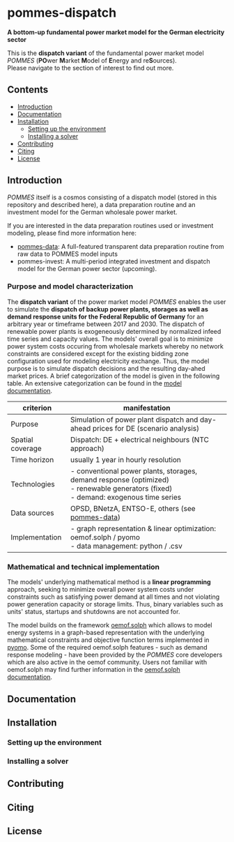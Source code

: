 # pommes-dispatch

**A bottom-up fundamental power market model for the German electricity sector**

This is the **dispatch variant** of the fundamental power market model *POMMES* (**PO**wer **M**arket **M**odel of **E**nergy and re**S**ources).<br>
Please navigate to the section of interest to find out more.

## Contents
* [Introduction](#introduction)
* [Documentation](#documentation)
* [Installation](#installation)
    * [Setting up the environment](#setting-up-the-environment)
    * [Installing a solver](#installing-a-solver)
* [Contributing](#contributing)
* [Citing](#citing)
* [License](#license)

## Introduction
*POMMES* itself is a cosmos consisting of a dispatch model (stored in this repository and described here), a data preparation routine and an investment model for the German wholesale power market.

If you are interested in the data preparation routines used or investment modeling, please find more information here:
- [pommes-data](https://github.com/pommes-public/pommes-data): A full-featured transparent data preparation routine from raw data to POMMES model inputs
- pommes-invest: A multi-period integrated investment and dispatch model for the German power sector (upcoming).

### Purpose and model characterization
The **dispatch variant** of the power market model *POMMES* enables the user to simulate the **dispatch of backup power plants, storages as well as demand response units for the Federal Republic of Germany** for an arbitrary year or timeframe between 2017 and 2030. The dispatch of renewable power plants is exogeneously determined by normalized infeed time series and capacity values. The models' overall goal is to minimize power system costs occuring from wholesale markets whereby no network constraints are considered except for the existing bidding zone configuration used for modeling electricity exchange. Thus, the model purpose is to simulate dispatch decisions and the resulting day-ahed market prices. A brief categorization of the model is given in the following table. An extensive categorization can be found in the [model documentation]().

| **criterion** | **manifestation** |
| ---- | ---- |
| Purpose | Simulation of power plant dispatch and day-ahead prices for DE (scenario analysis) |
| Spatial coverage | Dispatch: DE + electrical neighbours (NTC approach) |
| Time horizon | usually 1 year in hourly resolution |
| Technologies | - conventional power plants, storages, demand response (optimized)<br> - renewable generators (fixed)<br> - demand: exogenous time series |
| Data sources | OPSD, BNetzA, ENTSO-E, others (see [pommes-data](https://github.com/pommes-public/pommes-data)) |
| Implementation | - graph representation & linear optimization: oemof.solph / pyomo<br> - data management: python / .csv |

### Mathematical and technical implementation
The models' underlying mathematical method is a **linear programming** approach, seeking to minimize overall power system costs under constraints such as satisfying power demand at all times and not violating power generation capacity or storage limits. Thus, binary variables such as units' status, startups and shutdowns are not accounted for.

The model builds on the framework [oemof.solph](https://github.com/oemof/oemof-solph) which allows to model energy systems in a graph-based representation with the underlying mathematical constraints and objective function terms implemented in [pyomo](https://pyomo.readthedocs.io/en/stable/). Some of the required oemof.solph features - such as demand response modeling - have been provided by the *POMMES* core developers which are also active in the oemof community. Users not familiar with oemof.solph may find further information in the [oemof.solph documentation](https://oemof-solph.readthedocs.io/en/latest/readme.html).

## Documentation

## Installation
### Setting up the environment
### Installing a solver

## Contributing

## Citing

## License
